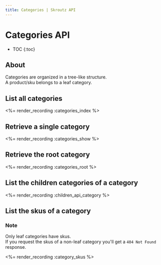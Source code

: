 ```yaml
---
title: Categories | Skroutz API
---
```


# Categories API

* TOC
{:toc}

## About

Categories are organized in a tree-like structure.  
A product/sku belongs to a leaf category.

## List all categories

<%= render_recording :categories_index %>

## Retrieve a single category

<%= render_recording :categories_show %>

## Retrieve the root category

<%= render_recording :categories_root %>

## List the children categories of a category

<%= render_recording :children_api_category %>

## List the skus of a category

### Note 
Only leaf categories have skus.  
If you request the skus of a non-leaf category you'll get a `404 Not Found` response.

<%= render_recording :category_skus %>
